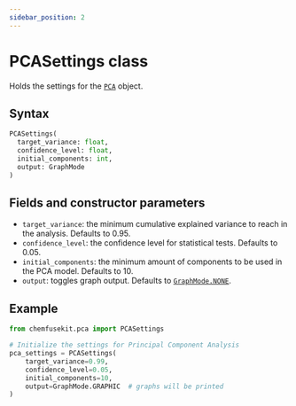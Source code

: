 ```yaml
---
sidebar_position: 2
---
```


# PCASettings class

Holds the settings for the [`PCA`](./pca.md) object.

## Syntax

```python
PCASettings(
  target_variance: float,
  confidence_level: float,
  initial_components: int,
  output: GraphMode
)
```

## Fields and constructor parameters

- `target_variance`: the minimum cumulative explained variance to reach in the analysis.
  Defaults to 0.95.
- `confidence_level`: the confidence level for statistical tests. Defaults to 0.05.
- `initial_components`: the minimum amount of components to be used in the PCA model.
  Defaults to 10.
- `output`: toggles graph output. Defaults to [`GraphMode.NONE`](../utils/graphmode.md).

## Example

```python
from chemfusekit.pca import PCASettings

# Initialize the settings for Principal Component Analysis
pca_settings = PCASettings(
    target_variance=0.99,
    confidence_level=0.05,
    initial_components=10,
    output=GraphMode.GRAPHIC  # graphs will be printed
)
```